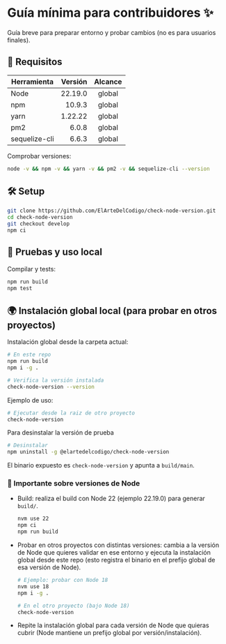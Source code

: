 # Guía mínima para contribuidores ✨

Guía breve para preparar entorno y probar cambios (no es para usuarios finales).

## 🔧 Requisitos

| Herramienta   | Versión | Alcance |
| ------------- | ------: | :-----: |
| Node          | 22.19.0 | global  |
| npm           |  10.9.3 | global  |
| yarn          | 1.22.22 | global  |
| pm2           |   6.0.8 | global  |
| sequelize-cli |   6.6.3 | global  |

Comprobar versiones:

```bash
node -v && npm -v && yarn -v && pm2 -v && sequelize-cli --version
```

## 🛠️ Setup

```bash
git clone https://github.com/ElArteDelCodigo/check-node-version.git
cd check-node-version
git checkout develop
npm ci
```

## 🧪 Pruebas y uso local

Compilar y tests:

```bash
npm run build
npm test
```

## 🌍 Instalación global local (para probar en otros proyectos)

Instalación global desde la carpeta actual:

```bash
# En este repo
npm run build
npm i -g .

# Verifica la versión instalada
check-node-version --version
```

Ejemplo de uso:

```bash
# Ejecutar desde la raiz de otro proyecto
check-node-version
```

Para desinstalar la versión de prueba

```bash
# Desinstalar
npm uninstall -g @elartedelcodigo/check-node-version
```

El binario expuesto es `check-node-version` y apunta a `build/main`.

### 🔁 Importante sobre versiones de Node

- Build: realiza el build con Node 22 (ejemplo 22.19.0) para generar `build/`.

  ```bash
  nvm use 22
  npm ci
  npm run build
  ```

- Probar en otros proyectos con distintas versiones: cambia a la versión de Node que quieres validar en ese entorno y ejecuta la instalación global desde este repo (esto registra el binario en el prefijo global de esa versión de Node).

  ```bash
  # Ejemplo: probar con Node 18
  nvm use 18
  npm i -g .

  # En el otro proyecto (bajo Node 18)
  check-node-version
  ```

- Repite la instalación global para cada versión de Node que quieras cubrir (Node mantiene un prefijo global por versión/instalación).
